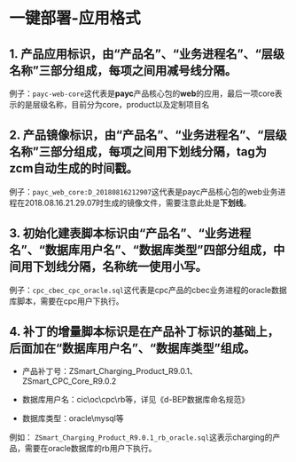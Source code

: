 # 一键部署-应用格式



## 1. 产品应用标识，由“产品名”、“业务进程名”、“层级名称”三部分组成，每项之间用减号线分隔。

例子：`payc-web-core`这代表是**payc**产品核心包的**web**的应用，最后一项core表示的是层级名称，目前分为core，product以及定制项目名

## 2. 产品镜像标识，由“产品名”、“业务进程名”、“层级名称”三部分组成，每项之间用下划线分隔，tag为zcm自动生成的时间戳。

例子：`payc_web_core:D_20180816212907`这代表是payc产品核心包的web业务进程在2018.08.16.21.29.07时生成的镜像文件，需要注意此处是**下划线**。

## 3. 初始化建表脚本标识由“产品名”、“业务进程名”、“数据库用户名”、“数据库类型”四部分组成，中间用下划线分隔，名称统一使用小写。

例子：`cpc_cbec_cpc_oracle.sql`这代表是cpc产品的cbec业务进程的oracle数据库脚本，需要在cpc用户下执行。

## 4. 补丁的增量脚本标识是在产品补丁标识的基础上，后面加在“数据库用户名”、“数据库类型”组成。

* 产品补丁号：ZSmart\_Charging\_Product\_R9.0.1、ZSmart\_CPC\_Core\_R9.0.2

* 数据库用户名：cic\oc\cpc\rb等，详见《d-BEP数据库命名规范》

* 数据库类型：oracle\mysql等

例如： `ZSmart_Charging_Product_R9.0.1_rb_oracle.sql`这表示charging的产品，需要在oracle数据库的rb用户下执行。



